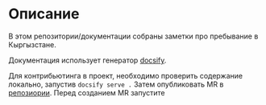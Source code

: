 # Описание

В этом репозитории/документации собраны заметки про пребывание в Кыргызстане. 

Документация использует генератор [docsify](https://docsify.js.org/#/).

Для контрибьютинга в проект, необходимо проверить содержание локально, запустив `docsify serve .` Затем опубликовать MR в [репозиории](https://github.com/MadEngineX/kg-rus). Перед созданием MR запустите 